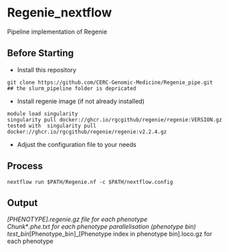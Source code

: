 # Regenie_nextflow
Pipeline implementation of Regenie

## Before Starting ##
- Install this repository
```
git clone https://github.com/CERC-Genomic-Medicine/Regenie_pipe.git   ## the slurm_pipeline folder is depricated
```
- Install regenie image (if not already installed)  
```
module load singularity    
singularity pull docker://ghcr.io/rgcgithub/regenie/regenie:VERSION.gz    
tested with  singularity pull docker://ghcr.io/rgcgithub/regenie/regenie:v2.2.4.gz  
```

- Adjust the configuration file to your needs  

## Process ##  
```
nextflow run $PATH/Regenie.nf -c $PATH/nextflow.config

```

## Output ##

_[PHENOTYPE].regenie.gz file for each phenotype  
Chunk_*_.phe.txt for each phenotype parallelisation (phenotype bin)  
test_bin_[Phenotype_bin]_[Phenotype index in phenotype bin].loco.gz for each phenotype   
